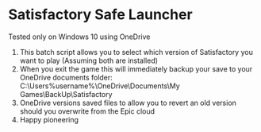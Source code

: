 # Satisfactory Safe Launcher

Tested only on Windows 10 using OneDrive

1. This batch script allows you to select which version of Satisfactory you want to play (Assuming both are installed)
2. When you exit the game this will immediately backup your save to your OneDrive documents folder:
    C:\Users\%username%\OneDrive\Documents\My Games\BackUp\Satisfactory
3. OneDrive versions saved files to allow you to revert an old version should you overwrite from the Epic cloud
4. Happy pioneering
